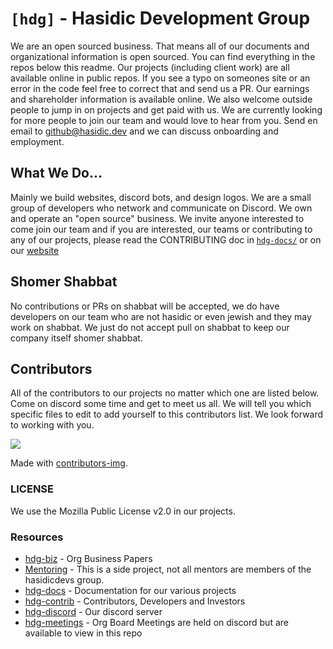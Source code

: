 # `[hdg]` - Hasidic Development Group 

We are an open sourced business. That means all of our documents and organizational information is open sourced. You can find everything in the repos below this readme. Our projects (including client work) are all available online in public repos. If you see a typo on someones site or an error in the code feel free to correct that and send us a PR. Our earnings and shareholder information is available online. We also welcome outside people to jump in on projects and get paid with us. We are currently looking for more people to join our team and would love to hear from you. Send en email to github@hasidic.dev and we can discuss onboarding and employment.

## What We Do...

Mainly we build websites, discord bots, and design logos. We are a small group of developers who network and communicate on Discord. We own and operate an "open source" business. We invite anyone interested to come join our team and if you are interested, our teams or contributing to any of our projects, please read the CONTRIBUTING doc in [`hdg-docs/`](https://github.com/hasidicdevs/hdg-docs) or on our [website](https://hasidic.dev/docs/contrib)

## Shomer Shabbat

No contributions or PRs on shabbat will be accepted, we do have developers on our team who are not hasidic or even jewish and they may work on shabbat. We just do not accept pull on shabbat to keep our company itself shomer shabbat.

## Contributors

All of the contributors to our projects no matter which one are listed below. Come on discord some time and get to meet us all. We will tell you which specific files to edit to add yourself to this contributors list. We look forward to working with you.


<a href="https://github.com/hasidicdevs/.github/graphs/contributors">
  <img src="https://contributors-img.web.app/image?repo=hasidicdevs/.github" />
</a>

Made with [contributors-img](https://contributors-img.web.app).

### LICENSE

We use the Mozilla Public License v2.0 in our projects. 

### Resources

- [hdg-biz](https://github.com/hasidicdevs/hdg-biz) - Org Business Papers
- [Mentoring](https://github.com/hasidicdevs/mentoring) - This is a side project, not all mentors are members of the hasidicdevs group.
- [hdg-docs](https://github.com/hasidicdevs/hdg-docs) - Documentation for our various projects
- [hdg-contrib](https://github.com/hasidicdevs/hdg-contrib) - Contributors, Developers and Investors
- [hdg-discord](https://discord.gg/KpGXAEnVnv) - Our discord server
- [hdg-meetings](https://github.com/hasidicdevs/hdg-meetings) - Org Board Meetings are held on discord but are available to view in this repo